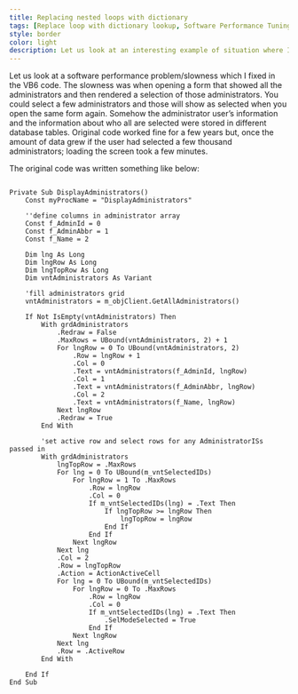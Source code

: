 ```yaml
---
title: Replacing nested loops with dictionary
tags: [Replace loop with dictionary lookup, Software Performance Tuning, Software Performance Optimization, Performance Tuning Techniques, Real world software performance]
style: border 
color: light 
description: Let us look at an interesting example of situation where I could gain some CPU at cost of some RAM.
---
```


Let us look at a software performance problem/slowness which I fixed in the VB6 code.
The slowness was when opening a form that showed all the administrators and then rendered a selection of those administrators. You could select a few administrators and those will show as selected when you open the same form again. 
Somehow the administrator user’s information and the information about who all are selected were stored in different database tables. 
Original code worked fine for a few years but, once the amount of data grew if the user had selected a few thousand administrators; loading the screen took a few minutes. 

The original code was written something like below:

```vbnet

Private Sub DisplayAdministrators()
    Const myProcName = "DisplayAdministrators"
    
    ''define columns in administrator array
    Const f_AdminId = 0
    Const f_AdminAbbr = 1
    Const f_Name = 2 

    Dim lng As Long
    Dim lngRow As Long
    Dim lngTopRow As Long
    Dim vntAdministrators As Variant

    'fill administrators grid
    vntAdministrators = m_objClient.GetAllAdministrators()
    
    If Not IsEmpty(vntAdministrators) Then
        With grdAdministrators
            .Redraw = False
            .MaxRows = UBound(vntAdministrators, 2) + 1
            For lngRow = 0 To UBound(vntAdministrators, 2)
                .Row = lngRow + 1
                .Col = 0
                .Text = vntAdministrators(f_AdminId, lngRow)
                .Col = 1
                .Text = vntAdministrators(f_AdminAbbr, lngRow)
                .Col = 2
                .Text = vntAdministrators(f_Name, lngRow)
            Next lngRow
            .Redraw = True
        End With
        
        'set active row and select rows for any AdministratorISs passed in
        With grdAdministrators
            lngTopRow = .MaxRows
            For lng = 0 To UBound(m_vntSelectedIDs)
                For lngRow = 1 To .MaxRows
                    .Row = lngRow
                    .Col = 0
                    If m_vntSelectedIDs(lng) = .Text Then
                        If lngTopRow >= lngRow Then
                            lngTopRow = lngRow
                        End If
                    End If
                Next lngRow
            Next lng
            .Col = 2
            .Row = lngTopRow
            .Action = ActionActiveCell
            For lng = 0 To UBound(m_vntSelectedIDs)
                For lngRow = 0 To .MaxRows
                    .Row = lngRow
                    .Col = 0
                    If m_vntSelectedIDs(lng) = .Text Then
                        .SelModeSelected = True
                    End If
                Next lngRow
            Next lng
            .Row = .ActiveRow
        End With
    
    End If
End Sub

```
